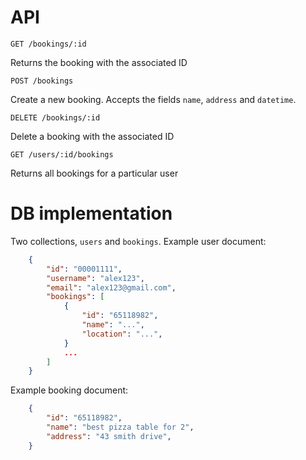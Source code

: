 # API

`GET /bookings/:id`

Returns the booking with the associated ID

`POST /bookings`

Create a new booking. Accepts the fields `name`, `address` and `datetime`.

`DELETE /bookings/:id`

Delete a booking with the associated ID

`GET /users/:id/bookings`

Returns all bookings for a particular user

# DB implementation

Two collections, `users` and `bookings`. 
Example user document: 

~~~json
    {
        "id": "00001111",
        "username": "alex123",
        "email": "alex123@gmail.com",
        "bookings": [
            {
                "id": "65118982",
                "name": "...",
                "location": "...",
            }
            ...
        ]
    }
~~~


Example booking document: 

~~~json
    {
        "id": "65118982",
        "name": "best pizza table for 2",
        "address": "43 smith drive",
    }
~~~